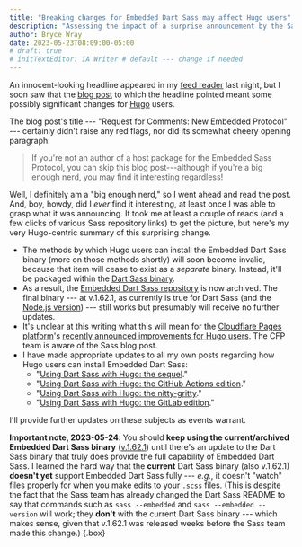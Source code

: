 ```yaml
---
title: "Breaking changes for Embedded Dart Sass may affect Hugo users"
description: "Assessing the impact of a surprise announcement by the Sass team."
author: Bryce Wray
date: 2023-05-23T08:09:00-05:00
# draft: true
# initTextEditor: iA Writer # default --- change if needed
---
```


An innocent-looking headline appeared in my [feed reader](https://netnewswire.com/) last night, but I soon saw that the [blog post](https://sass-lang.com/blog/rfc-embedded-protocol-2) to which the headline pointed meant some possibly significant changes for [Hugo](https://gohugo.io) users.

<!--more-->

The blog post's title --- "Request for Comments: New Embedded Protocol" --- certainly didn't raise any red flags, nor did its somewhat cheery opening paragraph:

> If you're not an author of a host package for the Embedded Sass Protocol, you can skip this blog post---although if you're a big enough nerd, you may find it interesting regardless!

Well, I definitely am a "big enough nerd," so I went ahead and read the post. And, boy, howdy, did I *ever* find it interesting, at least once I was able to grasp what it was announcing. It took me at least a couple of reads (and a few clicks of various Sass repository links) to get the picture, but here's my very Hugo-centric summary of this surprising change.

- The methods by which Hugo users can install the Embedded Dart Sass binary (more on those methods shortly) will soon become invalid, because that item will cease to exist as a *separate* binary. Instead, it'll be packaged within the [Dart Sass binary](https://github.com/sass/dart-sass).
- As a result, the [Embedded Dart Sass repository](https://github.com/sass/dart-sass-embedded) is now archived. The final binary --- at v.1.62.1, as currently is true for Dart Sass (and the [Node.js version](https://github.com/sass/sass)) --- still works but presumably will receive no further updates.
- It's unclear at this writing what this will mean for the [Cloudflare Pages platform](https://pages.cloudflare.com)'s [recently announced improvements for Hugo users](/posts/2023/05/cloudflare-pages-more-attractive-home-hugo-sites/). The CFP team is aware of the Sass blog post.
- I have made appropriate updates to all my own posts regarding how Hugo users can install Embedded Dart Sass:
	- "[Using Dart Sass with Hugo: the sequel](/posts/2022/03/using-dart-sass-hugo-sequel/)."
	- "[Using Dart Sass with Hugo: the GitHub Actions edition](/posts/2022/05/using-dart-sass-hugo-github-actions-edition/)."
	- "[Using Dart Sass with Hugo: the nitty-gritty](/posts/2022/05/using-dart-sass-hugo-nitty-gritty/)."
	- "[Using Dart Sass with Hugo: the GitLab edition](/posts/2022/08/using-dart-sass-hugo-gitlab-edition/)."

I'll provide further updates on these subjects as events warrant.

<strong class="red">Important note, 2023-05-24</strong>: You should **keep using the current/archived Embedded Dart Sass binary** ([v.1.62.1](https://github.com/sass/dart-sass-embedded/releases/tag/1.62.1)) until there's an update to the Dart Sass binary that truly does provide the full capability of Embedded Dart Sass. I learned the hard way that the **current** Dart Sass binary (also v.1.62.1) **doesn't yet** support Embedded Dart Sass fully --- *e.g.*, it doesn't "watch" files properly for when you make edits to your `.scss` files. (This is despite the fact that the Sass team has already changed the Dart Sass README to say that commands such as `sass --embedded` and `sass --embedded --version` will work; they **don't** with the current Dart Sass binary --- which makes sense, given that v.1.62.1 was released weeks before the Sass team made this change.)
{.box}
